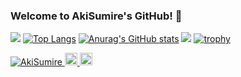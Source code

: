 ### Welcome to AkiSumire's GitHub! 👋


![](http://github-profile-summary-cards.vercel.app/api/cards/profile-details?username=AkiSumire&theme=default)
[![Top Langs](https://github-readme-stats.vercel.app/api/top-langs/?username=AkiSumire
)](https://github.com/anuraghazra/github-readme-stats)
[![Anurag's GitHub stats](https://github-readme-stats.vercel.app/api?username=AkiSumire)](https://github.com/anuraghazra/github-readme-stats)
![](http://github-profile-summary-cards.vercel.app/api/cards/productive-time?username=AkiSumire&theme=default&utcOffset=8)
[![trophy](https://github-profile-trophy.vercel.app/?username=AkiSumire&theme=column=8)](https://github.com/ryo-ma/github-profile-trophy)


<p align="left">
  <a href="https://github.com/AkiSumire/AkiSumire/">
    <img src="https://komarev.com/ghpvc/?username=AkiSumire" alt="AkiSumire" />
  </a>
  <a href="http://twitter.com/_akisumire">
    <img height="20" src="https://img.shields.io/twitter/follow/_akisumire?label=Twitter&logo=twitter&style=flat" />
  </a>
  <a href="https://www.reddit.com/user/AkiSumire">
    <img height="20" src="https://img.shields.io/reddit/user-karma/combined/AkiSumire?label=Reddit&logo=reddit&style=flat" />
  </a>
  
</p>
<!--
**AkiSumire/AkiSumire** is a ✨ _special_ ✨ repository because its `README.md` (this file) appears on your GitHub profile.

Here are some ideas to get you started:

- 🔭 I’m currently working on ...
- 🌱 I’m currently learning ...
- 👯 I’m looking to collaborate on ...
- 🤔 I’m looking for help with ...
- 💬 Ask me about ...
- 📫 How to reach me: ...
- 😄 Pronouns: ...
- ⚡ Fun fact: ...
-->
